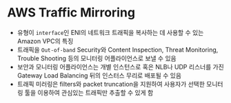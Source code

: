 # AWS Traffic Mirroring
- 유형이 ```interface```인 ENI의 네트워크 트래픽을 복사하는 데 사용할 수 있는 Amazon VPC의 특징
- 트래픽을 ```Out-of-band``` Security와 Content Inspection, Threat Monitoring, Trouble Shooting 등의 모니터링 어플라이언스로 보낼 수 있음
- 보안과 모니터링 어플라이언스는 개별 인스턴스로 혹은 NLB나 UDP 리스너를 가진 Gateway Load Balancing 뒤의 인스터스 무리로 배포될 수 있음
- 트래픽 미러링은 filters와 packet truncation을 지원하여 사용자가 선택한 모니터링 툴을 이용하여 관심있는 트래픽만 추출할 수 있게 함
